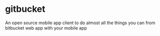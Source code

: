 # gitbucket
An open source mobile app client to do almost all the things you can from bitbucket web app with your mobile app

